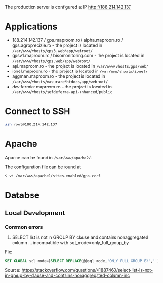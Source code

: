The production server is configured at IP http://188.214.142.137

# Applications

- 188.214.142.137 / gps.maproom.ro / alpha.maproom.ro / gps.agroprecizie.ro - the project is located in `/var/www/vhosts/gps3.web/app/webroot/`
- gpsv1.maproom.ro /  bisomonitoring.com - the project is located in `/var/www/vhosts/gps.web/app/webroot/`
- api.maproom.ro - the project is located in `/var/www/vhosts/gps/web/`
- ionel.maproom.ro - the project is located in `/var/www/vhosts/ionel/`
- aggman.maproom.ro - the project is located in `/var/www/vhosts/masurare/htdocs/app/webroot/`
- dev.fermier.maproom.ro - the project is located in `/var/www/vhosts/sefdeferma-api-enhanced/public`

# Connect to SSH

```sh
ssh root@188.214.142.137
```

# Apache

Apache can be found in `/var/www/apache2/`. 

The configuration file can be found at 

```sh
$ vi /var/www/apache2/sites-enabled/gps.conf 
```

# Databse

## Local Development

### Common errors

1. SELECT list is not in GROUP BY clause and contains nonaggregated column … incompatible with sql_mode=only_full_group_by

Fix: 

```sql
SET GLOBAL sql_mode=(SELECT REPLACE(@@sql_mode,'ONLY_FULL_GROUP_BY',''));
```

Source: https://stackoverflow.com/questions/41887460/select-list-is-not-in-group-by-clause-and-contains-nonaggregated-column-inc